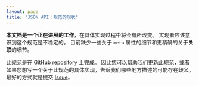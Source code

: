 ```yaml
---
layout: page
title: "JSON API：规范的现状"
---
```


**本文档是一个正在进展的工作**，在具体实现过程中将会有所改变。
实现者应该意识到这个规范是不稳定的。
目前缺少一些关于 `meta` 属性的细节和更精确的关于**关联**的细节。

此规范是在 [GitHub repository](https://github.com/justjavac/json-api) 上完成。
因此您可以帮助我们更新此规范，或者如果您想写一个关于此规范的具体实现，告诉我们哪些地方描述的可能存在歧义。
最好的方式就是提交 [Issue](https://github.com/justjavac/json-api/issues)。
